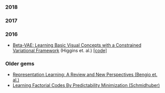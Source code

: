 ### 2018 



### 2017

### 2016

* [Beta-VAE: Learning Basic Visual Concepts with a Constrained Variational Framework](https://openreview.net/forum?id=Sy2fzU9gl) (Higgins et. al.) [[code]](https://github.com/sootlasten/beta-vae)

### Older gems

* [Representation Learning: A Review and New Perspectives (Bengio et. al.)](https://arxiv.org/abs/1206.5538?context=cs)
* [Learning Factorial Codes By Predictability Minimization (Schmidhuber)](https://www.mitpressjournals.org/doi/pdf/10.1162/neco.1992.4.6.863)
